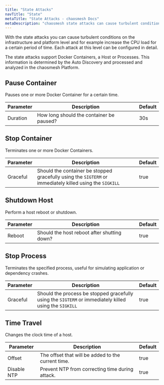 ```yaml
---
title: "State Attacks"
navTitle: "State"
metaTitle: "State Attacks - chaosmesh Docs"
metaDescription: "chaosmesh state attacks can cause turbulent conditions on the infrastructure and platform level"
---
```


With the state attacks you can cause turbulent conditions on the infrastructure and platform level and for example increase the CPU load for a certain period of time. Each attack at this level can be configured in detail.

The state attacks support Docker Containers, a Host or Processes. This information is determined by the Auto Discovery and processed and analyzed in the chaosmesh Platform.

## Pause Container
Pauses one or more Docker Container for a certain time.

| Parameter   |      Description      | Default |
|----------|-------------|-------------|
| Duration | How long should the container be paused? | 30s |

## Stop Container
Terminates one or more Docker Containers.

| Parameter   |      Description      | Default |
|----------|-------------|-------------|
| Graceful |  Should the container be stopped gracefully using the `SIGTERM` or immediately killed using the `SIGKILL` | true |

## Shutdown Host
Perform a host reboot or shutdown.

| Parameter   |      Description      | Default |
|----------|-------------|-------------|
| Reboot | Should the host reboot after shutting down? | true |

## Stop Process
Terminates the specified process, useful for simulating application or dependency crashes.

| Parameter   |      Description      | Default |
|----------|-------------|-------------|
| Graceful |  Should the process be stopped gracefully using the `SIGTERM` or immediately killed using the `SIGKILL` | true |

## Time Travel
Changes the clock time of a host.

| Parameter   |      Description      | Default |
|----------|-------------|-------------|
| Offset |  The offset that will be added to the current time. | true |
| Disable NTP |  Prevent NTP from correcting time during attack. | true |
